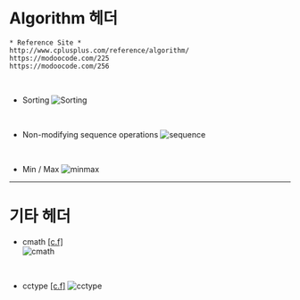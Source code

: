 # Algorithm 헤더
```
* Reference Site *
http://www.cplusplus.com/reference/algorithm/
https://modoocode.com/225
https://modoocode.com/256
```
<br>

* Sorting
![Sorting](https://user-images.githubusercontent.com/38516906/59425082-37e6bc00-8e10-11e9-959a-d25f008f3600.png)
<br>

* Non-modifying sequence operations
![sequence](https://user-images.githubusercontent.com/38516906/59425283-885e1980-8e10-11e9-8aef-e22153818701.png)
<br>

* Min / Max
![minmax](https://user-images.githubusercontent.com/38516906/59425325-a4fa5180-8e10-11e9-8084-080e0f305fa6.png)


---

# 기타 헤더
* cmath [[c.f]](http://www.cplusplus.com/reference/cmath/)  
![cmath](https://user-images.githubusercontent.com/38516906/59425481-fe628080-8e10-11e9-85db-924916cc5595.png)
<br>

* cctype [[c.f]](http://www.cplusplus.com/reference/cctype/?kw=cctype)
![cctype](https://user-images.githubusercontent.com/38516906/59425596-3b2e7780-8e11-11e9-8574-c59a39af0047.png)
